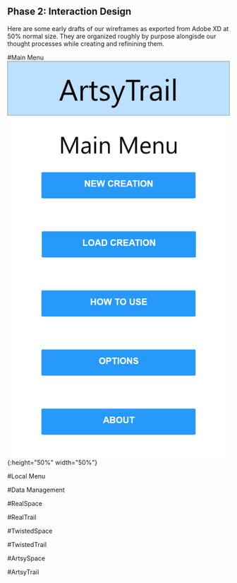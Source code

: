 ## Phase 2: Interaction Design

Here are some early drafts of our wireframes as exported from Adobe XD at 50% normal size.  They are organized roughly by purpose alongisde our thought processes while creating and refinining them.

#Main Menu
![Main Menu](assets/Menu_Main.png){:height="50%" width="50%"}


#Local Menu



#Data Management



#RealSpace



#RealTrail



#TwistedSpace



#TwistedTrail



#ArtsySpace



#ArtsyTrail

